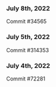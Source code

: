 ### July 8th, 2022

Commit #34565

### July 5th, 2022

Commit #314353


### July 4th, 2022

Commit #72281
